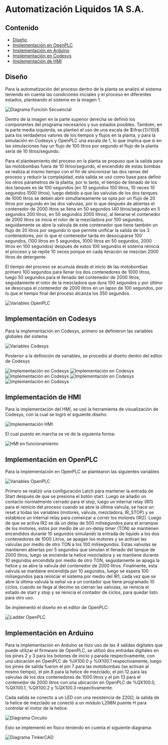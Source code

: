 # Automatización Liquidos 1A S.A.

## Contenido
  - [Diseño](#diseño)
  - [Implementación en OpenPLC](#implementación-en-openplc)
  - [Implementación en Arduino](#implementación-en-arduino)
  - [Implementación en Codesys](#implementación-en-codesys)
  - [Implementación de HMI](#implementación-de-hmi)

## Diseño
Para la automatización del proceso dentro de la planta se analizó el sistema teniendo en cuenta las condiciones iniciales y el proceso en diferentes estados, planteando el sistema en la imagen 1.

![Diagrama Función Secuencial](analisis.jpg)

Dentro de la imagen en la parte superior derecha se definió los componentes del programa necesarios y sus estados posibles. También, en la parte media izquierda, se planteó el uso de una escala de $\frac{1}{10}$ para los verdaderos valores de los tiempos y flujos en la planta, y para la simulación en Codesys y OpenPLC una escala de 1, lo que implica que si en las simulaciones hay un flujo de 100 litros por segundo el flujo de la planta sería de 10 litros/segundo.

Para el planteamiento del proceso en la planta se propuso que la salida para las motobombas fuera de 10 litros/segundo, el encendido de estas bombas se realiza al mismo tiempo con el fin de sincronizar las dos ramas del proceso y reducir la complejidad, esta salida se usó como base para definir los otros parametros de la planta, por lo tanto, el tiempo de llenado de los dos tanques es de 100 segundos (en 10 segundos 100 litros, 10 veces 10 segundos 1000 litros), luego debido a que las valvulas de los dos tanques de 1000 litros se deben abrir simultaneamente se opta por un flujo de 20 litros por segundo en las dos valvulas, por lo que después de abiertas el contenedor de 2000 litros se llena en 50 segundos (40 litros/segundo en 5 segundos 200 litros, en 50 segundos 2000 litros), al llenarse el contenedor de 2000 litros se inicia el rotor de la mezcladora por 100 segundos, seguidamente se abre la valvula de este contenedor que tiene también un flujo de 20 litros por segundo lo que permite unificar la salida de los 3 contenedores, por lo que el contenedor tarda en desocuparse 100 segundos, (100 litros en 5 segundos, 1000 litros en 50 segundos, 2000 litros en 100 segundos) después de estos 100 segundos el sistema reinicia el proceso y se repite 10 veces porque en cada iteración se mezclan 2000 litros de detergente.

El tiempo del proceso se acumula desde el inicio de las motobombas primero 100 segundos para llenar los dos contenedores de 1000 litros, luego 50 segundos para el llenado del contenedor de 2000 litros, seguidamente el rotor de la mezcladora que dura 100 segundos y por último se desocupa el contenedor de 2000 litros en un lapso de 100 segundos, por lo que el tiempo final del proceso alcanza los 350 segundos.

![Variables OpenPLC](diagramaSeq.png)
## Implementación en Codesys
Para la implementación en Codesys, primero se definieron las variables globales del sistema

![Variables Codesys](VarsCodesys.png)

Posterior a la definición de variables, se procedió al diseño dentro del editor de Codesys

![Implementación en Codesys](ladder1.png)
![Implementación en Codesys](ladder2.png)
![Implementación en Codesys](ladder3.png)
![Implementación en Codesys](ladder4.png)
![Implementación en Codesys](ladder5.png)
## Implementación de HMI
Para la implementación del HMI, se usó la herramienta de visualización de Codesys, con la cual se logró el siguiente diseño:

![Implementación HMI](HMI.png)

El cual puesto en marcha se ve de la siguienta forma:

![HMI en funcionamiento](implementacion_HMI.gif)

## Implementación en OpenPLC

Para la implementación en OpenPLC se plantearon las siguientes variables 

![Variables OpenPLC](VarsOpenPLC.jpeg)

Primero se realizó una configuración Latch para mantener la entrada de Start después de que se presiona el botón start. Luego se añadio un contacto normalmente cerrado para el stop, luego un internal relay (IR1) para el reinicio del proceso cuando se  abre la última valvula, se hace un reset a todas las variables (motores, valvula, mezcladora, IR_STOP) y se establece un internal relay para comenzar a correr los motores (IR2). Luego de que se activa IR2 se da un delay de 500 milisegundos para el arranque de los motores, estos por medio de un on-delay timer (TON) se mantienen encendidos durante 10 segundos simulando la entrada de liquido a los dos contenedores de 1000 Litros, se apagan los motores y se activan las valvulas por medio de otro TON a los 100 milisegundos. Estas valvulas se mantienen abiertas por 5 segundos que simulan el llenado del tanque de 2000 litros, luego se enciende la helice mezcladora y se mantiene durante 10 segundos encendida por medio de otro TON, seguidamente se apaga la helice y se abre la valvula del contenedor de 2000 litros. Finalmente, esta valvula se mantiene encendida por 10 segundos, luego se espera 100 milisegundos para reiniciar el sistema por medio del IR1, cada vez que se abre la última valvula la señal va a un contador que tiene programado 10 ciclos, cuando se llega al decimo se cierran las valvulas, se reinicia el estado de start y stop y se reinicia el contador de ciclos, para quedar listo para otro uso.

Se implementó el diseño en el editor de OpenPLC:

![Ladder OpenPLC](Ladder_Prototipo_Arduino_page-0001.jpg)

## Implementación en Arduino

Para la implementación en Arduino se hizo uso de las 4 salidas digitales que puede utilizar el firmware de OpenPLC, se utilizó dos entradas digitales en los pines 2 y 3 para los botones de inicio y parada respectivamente, con una ubicación en OpenPLC de %IX100.0 y %IX100.1 respectivamente, luego los pines de salida fueron el pin 7 para las motobombas (se activan al mismo tiempo), el pin 8 para la helice de mezclado, el pin 12 para las valvulas de los dos contenedores de 1000 litros y el pin 13 para el contenedor de 2000 litros con una ubicación en OpenPLC de %QX100.0, %QX100.1, %QX100.2 y %QX100.3 respectivamente.

Cada salida se conecto a un LED  con una resistencia de 220$\Omega$, la salida de la helice de mezclado se conectó a un módulo L298N puente H para controlar el motor de la helice.

![Diagrama Circuito](Prototipo%20Arduino%20Dise%C3%B1o%20Circuito%20Electrico_page-0001.jpg)

Esto se implementó en físico teniendo en cuenta el siguiente diagrama: 

![Diagrama TinkerCAD](arduinoTinker.jpeg)
